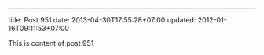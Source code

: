 ---
title: Post 951
date: 2013-04-30T17:55:28+07:00
updated: 2012-01-16T09:11:53+07:00

This is content of post 951